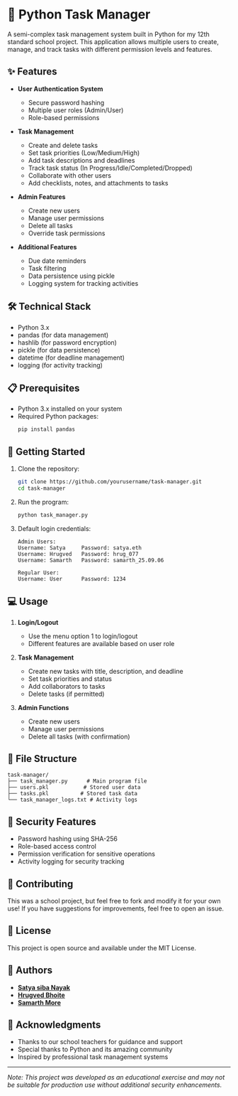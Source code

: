 # 🚀 Python Task Manager

A semi-complex task management system built in Python for my 12th standard school project. This application allows multiple users to create, manage, and track tasks with different permission levels and features.

## ✨ Features

- **User Authentication System**
  - Secure password hashing
  - Multiple user roles (Admin/User)
  - Role-based permissions

- **Task Management**
  - Create and delete tasks
  - Set task priorities (Low/Medium/High)
  - Add task descriptions and deadlines
  - Track task status (In Progress/Idle/Completed/Dropped)
  - Collaborate with other users
  - Add checklists, notes, and attachments to tasks

- **Admin Features**
  - Create new users
  - Manage user permissions
  - Delete all tasks
  - Override task permissions

- **Additional Features**
  - Due date reminders
  - Task filtering
  - Data persistence using pickle
  - Logging system for tracking activities

## 🛠️ Technical Stack

- Python 3.x
- pandas (for data management)
- hashlib (for password encryption)
- pickle (for data persistence)
- datetime (for deadline management)
- logging (for activity tracking)

## 📋 Prerequisites

- Python 3.x installed on your system
- Required Python packages:
  ```bash
  pip install pandas
  ```

## 🚀 Getting Started

1. Clone the repository:
   ```bash
   git clone https://github.com/yourusername/task-manager.git
   cd task-manager
   ```

2. Run the program:
   ```bash
   python task_manager.py
   ```

3. Default login credentials:
   ```
   Admin Users:
   Username: Satya     Password: satya.eth
   Username: Hrugved   Password: hrug_077
   Username: Samarth   Password: samarth_25.09.06
   
   Regular User:
   Username: User      Password: 1234
   ```

## 💻 Usage

1. **Login/Logout**
   - Use the menu option 1 to login/logout
   - Different features are available based on user role

2. **Task Management**
   - Create new tasks with title, description, and deadline
   - Set task priorities and status
   - Add collaborators to tasks
   - Delete tasks (if permitted)

3. **Admin Functions**
   - Create new users
   - Manage user permissions
   - Delete all tasks (with confirmation)

## 📁 File Structure

```
task-manager/
├── task_manager.py      # Main program file
├── users.pkl           # Stored user data
├── tasks.pkl          # Stored task data
└── task_manager_logs.txt # Activity logs
```

## 🔐 Security Features

- Password hashing using SHA-256
- Role-based access control
- Permission verification for sensitive operations
- Activity logging for security tracking

## 🤝 Contributing

This was a school project, but feel free to fork and modify it for your own use! If you have suggestions for improvements, feel free to open an issue.

## 📝 License

This project is open source and available under the MIT License.

## 👥 Authors
- [**Satya siba Nayak**](https://github.com/Satya-Siba-Nayak)
- [**Hrugved Bhoite**](https://www.instagram.com/hrug_077/)
- [**Samarth More**](https://www.instagram.com/samarth_25.09.06/)

## 🙏 Acknowledgments

- Thanks to our school teachers for guidance and support
- Special thanks to Python and its amazing community
- Inspired by professional task management systems

---
*Note: This project was developed as an educational exercise and may not be suitable for production use without additional security enhancements.*
